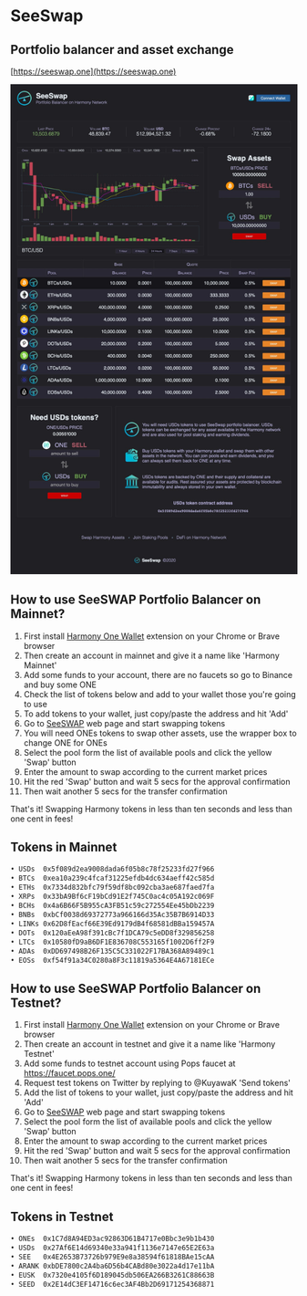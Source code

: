 # SeeSwap
## Portfolio balancer and asset exchange

[https://seeswap.one](https://seeswap.one)

![Screenshot1](media/seeswap.jpg)

## How to use SeeSWAP Portfolio Balancer on Mainnet?

1. First install [Harmony One Wallet](http://harmony.one/onewallet) extension on your Chrome or Brave browser
2. Then create an account in mainnet and give it a name like 'Harmony Mainnet'
3. Add some funds to your account, there are no faucets so go to Binance and buy some ONE
4. Check the list of tokens below and add to your wallet those you're going to use
5. To add tokens to your wallet, just copy/paste the address and hit 'Add'
6. Go to [SeeSWAP](https://seeswap.one/swap) web page and start swapping tokens
7. You will need ONEs tokens to swap other assets, use the wrapper box to change ONE for ONEs
8. Select the pool form the list of available pools and click the yellow 'Swap' button
9. Enter the amount to swap according to the current market prices
10. Hit the red 'Swap' button and wait 5 secs for the approval confirmation
11. Then wait another 5 secs for the transfer confirmation

That's it! Swapping Harmony tokens in less than ten seconds and less than one cent in fees!

## Tokens in Mainnet

```
• USDs  0x5f089d2ea9008dada6f05b8c78f25233fd27f966
• BTCs  0xea10a239c4fcaf31225efdb4dc634aeff42c585d
• ETHs  0x7334d832bfc79f59df8bc092cba3ae687faed7fa
• XRPs  0x33bA9Bf6cF19bCd91E2f745C0ac4c05A192c069F
• BCHs  0x4a6B66F5B955cA3FB51c59c272554Ee45bDb2239
• BNBs  0xbCf0038d69372773a966166d35Ac35B7B6914D33
• LINKs 0x62D8fEacf66E39Ed9179dB4f68581dBBa159457A
• DOTs  0x120aEeA98f391cBc7f1DCA79c5eDD8f329856258
• LTCs  0x10580fD9aB6DF1E836708C553165f1002D6ff2F9
• ADAs  0xDD697498B26F135C5C331022F17BA368A89489c1
• EOSs  0xf54f91a34C0280a8F3c11819a5364E4A67181ECe
```

## How to use SeeSWAP Portfolio Balancer on Testnet?

1. First install [Harmony One Wallet](http://harmony.one/onewallet) extension on your Chrome or Brave browser
2. Then create an account in testnet and give it a name like 'Harmony Testnet'
3. Add some funds to testnet account using Pops faucet at https://faucet.pops.one/
4. Request test tokens on Twitter by replying to @KuyawaK 'Send tokens'
5. Add the list of tokens to your wallet, just copy/paste the address and hit 'Add'
6. Go to [SeeSWAP](https://seeswap.one/swap) web page and start swapping tokens
7. Select the pool form the list of available pools and click the yellow 'Swap' button
8. Enter the amount to swap according to the current market prices
9. Hit the red 'Swap' button and wait 5 secs for the approval confirmation
10. Then wait another 5 secs for the transfer confirmation

That's it! Swapping Harmony tokens in less than ten seconds and less than one cent in fees!

## Tokens in Testnet

```
• ONEs  0x1C7d8A94ED3ac92863D61B4717e0Bbc3e9b1b430
• USDs  0x27Af6E14d69340e33a941f1136e7147e65E2E63a
• SEE   0x4E2653B73726b979E9e8a38594f61818BAe15cAA
• ARANK 0xbDE7800c2A4ba6D56b4CABd80e3022a4d17e11bA
• EUSK  0x7320e4105f6D189045db506EA266B3261C88663B
• SEED  0x2E14dC3EF14716c6ec3AF4Bb2D69171254368871
```